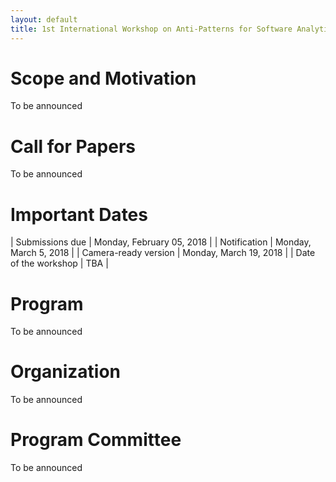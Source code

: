 ```yaml
---
layout: default
title: 1st International Workshop on Anti-Patterns for Software Analytics (APSA)
---
```


# [](#header-1)Scope and Motivation

To be announced

# [](#header-1)Call for Papers

To be announced

# [](#header-1)Important Dates

| Submissions due      | Monday, February 05, 2018 |
| Notification         | Monday, March 5, 2018     |
| Camera-ready version | Monday, March 19, 2018    |
| Date of the workshop | TBA                       |

# [](#header-1)Program

To be announced

# [](#header-1)Organization

To be announced

# [](#header-1)Program Committee

To be announced
